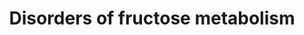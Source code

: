 ---
annotations:
- id: DOID:0111680
  parent: genetic disease
  type: Disease Ontology
  value: essential fructosuria
- id: DOID:5212
  parent: genetic disease
  type: Disease Ontology
  value: congenital disorder of glycosylation
- id: PW:0000005
  parent: classic metabolic pathway
  type: Pathway Ontology
  value: carbohydrate metabolic pathway
- id: DOID:0111626
  parent: genetic disease
  type: Disease Ontology
  value: D-glyceric aciduria
- id: DOID:5204
  parent: genetic disease
  type: Disease Ontology
  value: fructose-1,6-bisphosphatase deficiency
- id: DOID:10584
  type: Disease Ontology
  value: retinitis pigmentosa
- id: DOID:9869
  parent: genetic disease
  type: Disease Ontology
  value: hereditary fructose intolerance syndrome
- id: PW:0002099
  parent: disease pathway
  type: Pathway Ontology
  value: inborn error of fructose metabolism pathway
authors:
- EnzoChiaradia
- SamDrabbe
- Egonw
- Larsgw
- Eweitz
citedin: ''
communities:
- IEM
- MetaKids
- RareDiseases
- ontox
description: Fructose is converted into fructose-1-phosphate, this reaction is facilitated
  by fructokinase (also called ketohexokinase)(encoded by KHK). Connected to this
  reaction is the metabolic disease "essential fructosuria" which causes a deficiency
  in fructokinase. After this fructose-1-phosphate is converted into glyceraldehyde
  and dihydroxyacetone-phosphate, this is facilitated by aldolase B (encoded by ALDOB).
  connected to this reaction is the metabolic disease "hereditary fructose intolerance",
  which is the result of the absence of aldolase B. The glyceraldehyde produced from
  this reaction will be converted into D-glycerate through the activity of Aldehyde
  dehydrogenase 1 family, member A1 or ALDH1A1 (encoded by the ALDH1A1 gene). The
  D-glycerate will be converted (according to the book) into 2-Phosphoglyceric acid
  through the activity of Glycerate kinase (encoded by GLYCTK), connected to this
  reaction is the metabolic disease "glycerate kinase deficiency" which results in
  the accumulation of D-glycerate. The resulting 2-phosphoglyceric acid then goes
  through a series of reactions resulting in pyruvate.  Another entry into this pathway
  is through the conversion of glucose-6-phosphate into fructose-6-phosphate through
  glucose-6-phosphate isomerase (encoded by GPI). The fructose-6-phosphate can be
  converted into fructose-1,6-biphosphate through phosphofructokinase (encoded by
  PFKL). Fructose-1,6-biphosphate can be converted into fructose-6-phosphate by fructose-1,6-biphosphatase,
  connected to this reaction is the metabolic disease "Fructose-1,6-biphosphatase
  deficiency". When going further, the fructose-1,6-biphosphate is converted into
  dihydroxyacetone-phosphate and glyceraldehyde-3-phosphate through the activity of
  aldolase B, this reaction is also affected by hereditary fructose intolerance. The
  glyceraldehyde-3-phosphate is then eventually turned into pyruvate through a series
  of reactions. The dihydroxyacetone-phosphate resulting from the aldolase B involved
  reactions can be converted into glyceraldehyde-3-phosphate through the activity
  of triose-phosphate isomerase (encoded by TPI1). This pathway is based on the fructose
  metabolism pathway (Chapter 18, Figure 18.5) in the book Physicians Guide to the
  Diagnosis, Treatment, and Follow-Up of Inherited Metabolic Diseases (ed. 4) by Nenad
  Blau, Marinus Duran, K Michael Gibson, Carlo Dionisi.(ISBN 3642403360 (978-3642403361))
last-edited: 2024-07-23
ndex: null
organisms:
- Homo sapiens
redirect_from:
- /index.php/Pathway:WP5178
- /instance/WP5178
- /instance/WP5178_r134494
revision: r134494
schema-jsonld:
- '@context': https://schema.org/
  '@id': https://wikipathways.github.io/pathways/WP5178.html
  '@type': Dataset
  creator:
    '@type': Organization
    name: WikiPathways
  description: Fructose is converted into fructose-1-phosphate, this reaction is facilitated
    by fructokinase (also called ketohexokinase)(encoded by KHK). Connected to this
    reaction is the metabolic disease "essential fructosuria" which causes a deficiency
    in fructokinase. After this fructose-1-phosphate is converted into glyceraldehyde
    and dihydroxyacetone-phosphate, this is facilitated by aldolase B (encoded by
    ALDOB). connected to this reaction is the metabolic disease "hereditary fructose
    intolerance", which is the result of the absence of aldolase B. The glyceraldehyde
    produced from this reaction will be converted into D-glycerate through the activity
    of Aldehyde dehydrogenase 1 family, member A1 or ALDH1A1 (encoded by the ALDH1A1
    gene). The D-glycerate will be converted (according to the book) into 2-Phosphoglyceric
    acid through the activity of Glycerate kinase (encoded by GLYCTK), connected to
    this reaction is the metabolic disease "glycerate kinase deficiency" which results
    in the accumulation of D-glycerate. The resulting 2-phosphoglyceric acid then
    goes through a series of reactions resulting in pyruvate.  Another entry into
    this pathway is through the conversion of glucose-6-phosphate into fructose-6-phosphate
    through glucose-6-phosphate isomerase (encoded by GPI). The fructose-6-phosphate
    can be converted into fructose-1,6-biphosphate through phosphofructokinase (encoded
    by PFKL). Fructose-1,6-biphosphate can be converted into fructose-6-phosphate
    by fructose-1,6-biphosphatase, connected to this reaction is the metabolic disease
    "Fructose-1,6-biphosphatase deficiency". When going further, the fructose-1,6-biphosphate
    is converted into dihydroxyacetone-phosphate and glyceraldehyde-3-phosphate through
    the activity of aldolase B, this reaction is also affected by hereditary fructose
    intolerance. The glyceraldehyde-3-phosphate is then eventually turned into pyruvate
    through a series of reactions. The dihydroxyacetone-phosphate resulting from the
    aldolase B involved reactions can be converted into glyceraldehyde-3-phosphate
    through the activity of triose-phosphate isomerase (encoded by TPI1). This pathway
    is based on the fructose metabolism pathway (Chapter 18, Figure 18.5) in the book
    Physicians Guide to the Diagnosis, Treatment, and Follow-Up of Inherited Metabolic
    Diseases (ed. 4) by Nenad Blau, Marinus Duran, K Michael Gibson, Carlo Dionisi.(ISBN
    3642403360 (978-3642403361))
  keywords:
  - 2-P-Glycerate
  - ALDH1A1
  - ALDOB
  - D-glycerate
  - Dihydroxyacetone-P
  - FBP1
  - Frc-1,6-P2
  - Frc-1-P
  - Frc-6-P
  - Fructose
  - G6PC
  - GLYCTK
  - GPI
  - Glc
  - Glc 6-P
  - Glc-1-P
  - Glc-6-P
  - Glucose
  - Glyceraldehyde
  - Glyceraldehyde-3-P
  - Glycogen
  - HK1
  - KHK
  - PFKL
  - PGM1
  - SLC2A2
  - SLC5A1
  - SORD
  - Sorbitol
  - Sucrose
  - TPI1
  - pyruvate
  license: CC0
  name: Disorders of fructose metabolism
seo: CreativeWork
title: Disorders of fructose metabolism
wpid: WP5178
---